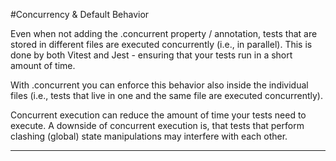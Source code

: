 #Concurrency & Default Behavior

Even when not adding the .concurrent property / annotation, tests that are stored in different files are executed concurrently (i.e., in parallel). This is done by both Vitest and Jest - ensuring that your tests run in a short amount of time.

With .concurrent you can enforce this behavior also inside the individual files (i.e., tests that live in one and the same file are executed concurrently).

Concurrent execution can reduce the amount of time your tests need to execute. A downside of concurrent execution is, that tests that perform clashing (global) state manipulations may interfere with each other.

-------------------------------------